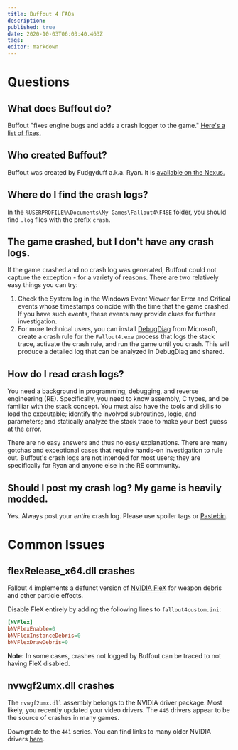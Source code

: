 ```yaml
---
title: Buffout 4 FAQs
description: 
published: true
date: 2020-10-03T06:03:40.463Z
tags: 
editor: markdown
---
```




# Questions

## What does Buffout do?

Buffout "fixes engine bugs and adds a crash logger to the game." [Here's a list of fixes.](https://github.com/Ryan-rsm-McKenzie/Buffout4/blob/master/Buffout4.toml)

## Who created Buffout?

Buffout was created by Fudgyduff a.k.a. Ryan. It is [available on the Nexus.](https://www.nexusmods.com/fallout4/mods/47359)

## Where do I find the crash logs?

In the `%USERPROFILE%\Documents\My Games\Fallout4\F4SE` folder, you should find `.log` files with the prefix `crash`.

## The game crashed, but I don't have any crash logs.

If the game crashed and no crash log was generated, Buffout could not capture the exception - for a variety of reasons. There are two relatively easy things you can try:

1. Check the System log in the Windows Event Viewer for Error and Critical events whose timestamps coincide with the time that the game crashed. If you have such events, these events may provide clues for further investigation.
2. For more technical users, you can install [DebugDiag](https://www.microsoft.com/en-us/download/details.aspx?id=58210) from Microsoft, create a crash rule for the `Fallout4.exe` process that logs the stack trace, activate the crash rule, and run the game until you crash. This will produce a detailed log that can be analyzed in DebugDiag and shared.

## How do I read crash logs?

You need a background in programming, debugging, and reverse engineering (RE). Specifically, you need to know assembly, C types, and be familiar with the stack concept. You must also have the tools and skills to load the executable; identify the involved subroutines, logic, and parameters; and statically analyze the stack trace to make your best guess at the error.

There are no easy answers and thus no easy explanations. There are many gotchas and exceptional cases that require hands-on investigation to rule out. Buffout's crash logs are not intended for most users; they are specifically for Ryan and anyone else in the RE community. 

## Should I post my crash log? My game is heavily modded.

Yes. Always post your *entire* crash log. Please use spoiler tags or [Pastebin](https://pastebin.com).

# Common Issues

## flexRelease_x64.dll crashes

Fallout 4 implements a defunct version of [NVIDIA FleX](https://developer.nvidia.com/flex) for weapon debris and other particle effects.

Disable FleX entirely by adding the following lines to `fallout4custom.ini`:

```ini
[NVFlex]
bNVFlexEnable=0
bNVFlexInstanceDebris=0
bNVFlexDrawDebris=0
```

**Note:** In some cases, crashes not logged by Buffout can be traced to not having FleX disabled.

## nvwgf2umx.dll crashes

The `nvwgf2umx.dll` assembly belongs to the NVIDIA driver package. Most likely, you recently updated your video drivers. The `445` drivers appear to be the source of crashes in many games.

Downgrade to the `441` series. You can find links to many older NVIDIA drivers [here](https://github.com/keylase/nvidia-patch/tree/master/win).
